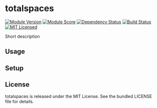 totalspaces
==============

[![Module Version](https://img.shields.io/puppetforge/v/akerl/totalspaces.svg)](https://forge.puppetlabs.com/akerl/totalspaces)
[![Module Score](https://img.shields.io/puppetforge/f/akerl/totalspaces.svg)](https://forge.puppetlabs.com/akerl/totalspaces/scores)
[![Dependency Status](https://img.shields.io/gemnasium/akerl/totalspaces.svg)](https://gemnasium.com/akerl/totalspaces)
[![Build Status](https://img.shields.io/travis/akerl/totalspaces.svg)](https://travis-ci.org/akerl/totalspaces)
[![MIT Licensed](https://img.shields.io/badge/license-MIT-green.svg)](https://tldrlegal.com/license/mit-license)

Short description

## Usage

## Setup

## License

totalspaces is released under the MIT License. See the bundled LICENSE file for details.

